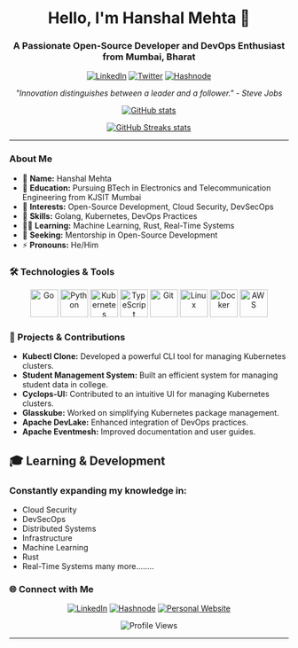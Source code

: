 <h1 align="center">Hello, I'm Hanshal Mehta 👋</h1>
<h3 align="center">A Passionate Open-Source Developer and DevOps Enthusiast from Mumbai, Bharat</h3>

<p align="center">
  <a href="https://linkedin.com/in/hanshal-mehta-b57768197" target="_blank"><img src="https://img.shields.io/badge/LinkedIn-%230077B5.svg?style=for-the-badge&logo=linkedin&logoColor=white" alt="LinkedIn" /></a>
  <a href="https://twitter.com/MehtaHanshal" target="_blank"><img src="https://img.shields.io/badge/Twitter-%231DA1F2.svg?style=for-the-badge&logo=twitter&logoColor=white" alt="Twitter" /></a>
  <a href="https://hashnode.com/@hanshal101" target="_blank"><img src="https://img.shields.io/badge/Hashnode-%232962FF.svg?style=for-the-badge&logo=hashnode&logoColor=white" alt="Hashnode" /></a>
</p>

<p align="center">
  <em>"Innovation distinguishes between a leader and a follower." - Steve Jobs</em>
</p>

<div align="center">

[![GitHub stats](https://github-readme-stats.vercel.app/api?username=hanshal101&show_icons=true&theme=dracula&count_private=true)](https://github.com/hanshal101/github-readme-stats)

[![GitHub Streaks stats](https://github-readme-streak-stats.herokuapp.com?user=hanshal101&theme=radical&hide_border=true)](https://github.com/hanshal101/github-readme-stats)

</div>

---

### About Me
- 🔭 **Name:** Hanshal Mehta
- 🌱 **Education:** Pursuing BTech in Electronics and Telecommunication Engineering from KJSIT Mumbai
- 👯 **Interests:** Open-Source Development, Cloud Security, DevSecOps
- 💬 **Skills:** Golang, Kubernetes, DevOps Practices
- 🧑‍💻 **Learning:** Machine Learning, Rust, Real-Time Systems
- 🤝 **Seeking:** Mentorship in Open-Source Development
- ⚡ **Pronouns:** He/Him

### 🛠️ Technologies & Tools

<p align="center">
  <img src="https://cdn.jsdelivr.net/gh/devicons/devicon/icons/go/go-original.svg" alt="Go" width="50" height="50"/>
  <img src="https://cdn.jsdelivr.net/gh/devicons/devicon/icons/python/python-original.svg" alt="Python" width="50" height="50"/>
  <img src="https://cdn.jsdelivr.net/gh/devicons/devicon/icons/kubernetes/kubernetes-plain.svg" alt="Kubernetes" width="50" height="50"/>
  <img src="https://cdn.jsdelivr.net/gh/devicons/devicon/icons/typescript/typescript-original.svg" alt="TypeScript" width="50" height="50"/>
  <img src="https://cdn.jsdelivr.net/gh/devicons/devicon/icons/git/git-original.svg" alt="Git" width="50" height="50"/>
  <img src="https://cdn.jsdelivr.net/gh/devicons/devicon/icons/linux/linux-original.svg" alt="Linux" width="50" height="50"/>
  <img src="https://cdn.jsdelivr.net/gh/devicons/devicon/icons/docker/docker-original.svg" alt="Docker" width="50" height="50"/>
  <img src="https://imgs.search.brave.com/6F8oyDQOSSluAZLE_FRbcUZu_T0GMkZSnc1L1-LYgik/rs:fit:860:0:0:0/g:ce/aHR0cHM6Ly9ob2xv/cmkuY29tL3dwLWNv/bnRlbnQvdXBsb2Fk/cy8yMDIxLzA1L0FX/Uy5wbmc" alt="AWS" width="50" height="50"/>
</p>

### 🚀 Projects & Contributions
- **Kubectl Clone:** Developed a powerful CLI tool for managing Kubernetes clusters.
- **Student Management System:** Built an efficient system for managing student data in college.
- **Cyclops-UI:** Contributed to an intuitive UI for managing Kubernetes clusters.
- **Glasskube:** Worked on simplifying Kubernetes package management.
- **Apache DevLake:** Enhanced integration of DevOps practices.
- **Apache Eventmesh:** Improved documentation and user guides.

## 🎓 Learning & Development
### Constantly expanding my knowledge in:
- Cloud Security
- DevSecOps
- Distributed Systems
- Infrastructure
- Machine Learning
- Rust
- Real-Time Systems
  many more........

### 🌐 Connect with Me
<p align="center">
  <a href="https://linkedin.com/in/hanshal-mehta-b57768197" target="_blank"><img src="https://img.shields.io/badge/LinkedIn-%230077B5.svg?style=for-the-badge&logo=linkedin&logoColor=white" alt="LinkedIn" /></a>
  <a href="https://hashnode.com/@hanshal101" target="_blank"><img src="https://img.shields.io/badge/Hashnode-%232962FF.svg?style=for-the-badge&logo=hashnode&logoColor=white" alt="Hashnode" /></a>
 <a href="https://hanshal101.github.io" target="_blank"><img src="https://img.shields.io/badge/Personal%20Website-%23000000.svg?style=for-the-badge&logo=personal&logoColor=white" alt="Personal Website" /></a>
</p>

<p align="center">
  <img src="https://komarev.com/ghpvc/?username=hanshal101&label=Profile%20views&color=0e75b6&style=flat" alt="Profile Views" />
</p>

---
